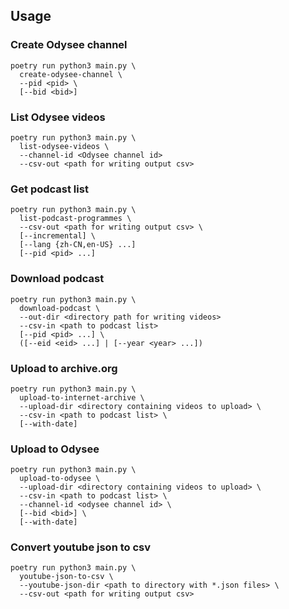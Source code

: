 ## Usage

### Create Odysee channel

```
poetry run python3 main.py \
  create-odysee-channel \
  --pid <pid> \
  [--bid <bid>]
```

### List Odysee videos

```
poetry run python3 main.py \
  list-odysee-videos \
  --channel-id <Odysee channel id>
  --csv-out <path for writing output csv>
```

### Get podcast list

```
poetry run python3 main.py \
  list-podcast-programmes \
  --csv-out <path for writing output csv> \
  [--incremental] \
  [--lang {zh-CN,en-US} ...]
  [--pid <pid> ...]
```

### Download podcast

```
poetry run python3 main.py \
  download-podcast \
  --out-dir <directory path for writing videos>
  --csv-in <path to podcast list>
  [--pid <pid> ...] \
  ([--eid <eid> ...] | [--year <year> ...])
```

### Upload to archive.org

```
poetry run python3 main.py \
  upload-to-internet-archive \
  --upload-dir <directory containing videos to upload> \
  --csv-in <path to podcast list> \
  [--with-date]
```

### Upload to Odysee

```
poetry run python3 main.py \
  upload-to-odysee \
  --upload-dir <directory containing videos to upload> \
  --csv-in <path to podcast list> \
  --channel-id <odysee channel id> \
  [--bid <bid>] \
  [--with-date]
```

### Convert youtube json to csv

```
poetry run python3 main.py \
  youtube-json-to-csv \
  --youtube-json-dir <path to directory with *.json files> \
  --csv-out <path for writing output csv>
```
